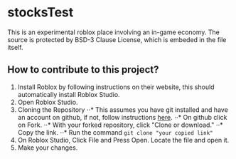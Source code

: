 # stocksTest
This is an experimental roblox place involving an in-game economy. The source is protected by BSD-3 Clause License, which is embeded in the file itself.
## How to contribute to this project?
1. Install Roblox by following instructions on their website, this should automatically install Roblox Studio.
2. Open Roblox Studio.
3. Cloning the Repository
⋅⋅* This assumes you have git installed and have an account on github, if not, follow instructions [here](https://git-scm.com/book/en/v2/Getting-Started-Installing-Git).
⋅⋅* On github click on Fork. 
⋅⋅* With your forked repository, click "Clone or download."
⋅⋅* Copy the link.
⋅⋅* Run the command `git clone "your copied link"`
4. On Roblox Studio, Click File and Press Open. Locate the file and open it.
5. Make your changes.
